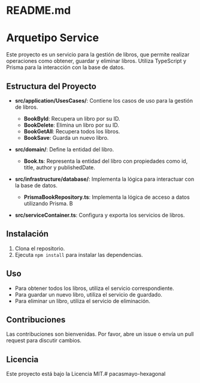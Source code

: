 # README.md

# Arquetipo Service

Este proyecto es un servicio para la gestión de libros, que permite realizar operaciones como obtener, guardar y eliminar libros. Utiliza TypeScript y Prisma para la interacción con la base de datos.

## Estructura del Proyecto

- **src/application/UsesCases/**: Contiene los casos de uso para la gestión de libros.

  - **BookById**: Recupera un libro por su ID.
  - **BookDelete**: Elimina un libro por su ID.
  - **BookGetAll**: Recupera todos los libros.
  - **BookSave**: Guarda un nuevo libro.

- **src/domain/**: Define la entidad del libro.

  - **Book.ts**: Representa la entidad del libro con propiedades como id, title, author y publishedDate.

- **src/infrastructure/database/**: Implementa la lógica para interactuar con la base de datos.

  - **PrismaBookRepository.ts**: Implementa la lógica de acceso a datos utilizando Prisma.
    B

- **src/serviceContainer.ts**: Configura y exporta los servicios de libros.

## Instalación

1. Clona el repositorio.
2. Ejecuta `npm install` para instalar las dependencias.

## Uso

- Para obtener todos los libros, utiliza el servicio correspondiente.
- Para guardar un nuevo libro, utiliza el servicio de guardado.
- Para eliminar un libro, utiliza el servicio de eliminación.

## Contribuciones

Las contribuciones son bienvenidas. Por favor, abre un issue o envía un pull request para discutir cambios.

## Licencia

Este proyecto está bajo la Licencia MIT.# pacasmayo-hexagonal
